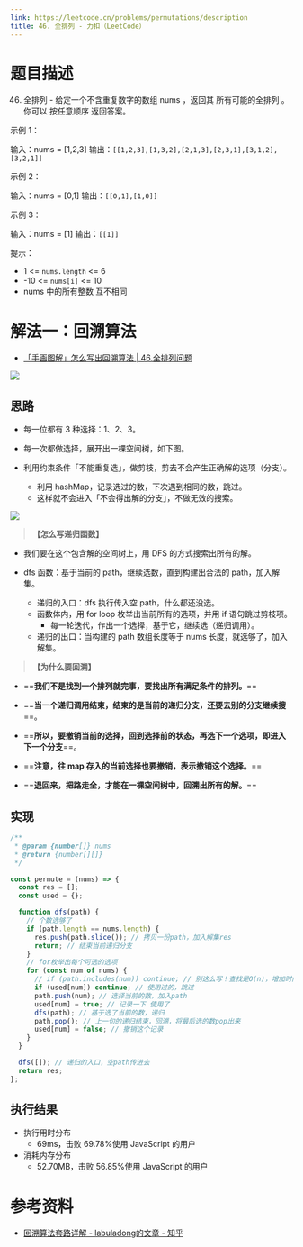 ```yaml
---
link: https://leetcode.cn/problems/permutations/description
title: 46. 全排列 - 力扣（LeetCode）
---
```


# 题目描述

46. 全排列 - 给定一个不含重复数字的数组 nums ，返回其 所有可能的全排列 。你可以 按任意顺序 返回答案。

示例 1：

输入：nums = [1,2,3]
输出：`[[1,2,3],[1,3,2],[2,1,3],[2,3,1],[3,1,2],[3,2,1]]`

示例 2：

输入：nums = [0,1]
输出：`[[0,1],[1,0]]`

示例 3：

输入：nums = [1]
输出：`[[1]]`

提示：

- 1 <= `nums.length` <= 6
- -10 <= `nums[i]` <= 10
- nums 中的所有整数 互不相同

# 解法一：回溯算法

- [「手画图解」怎么写出回溯算法 | 46.全排列问题](https://leetcode.cn/problems/permutations/solutions/247052/chou-xiang-cheng-jue-ce-shu-yi-ge-pai-lie-jiu-xian/)

![](https://pic.leetcode-cn.com/0bf18f9b86a2542d1f6aa8db6cc45475fce5aa329a07ca02a9357c2ead81eec1-image.png)

## 思路

- 每一位都有 3 种选择：1、2、3。

- 每一次都做选择，展开出一棵空间树，如下图。

- 利用约束条件「不能重复选」，做剪枝，剪去不会产生正确解的选项（分支）。
  - 利用 hashMap，记录选过的数，下次遇到相同的数，跳过。
  - 这样就不会进入「不会得出解的分支」，不做无效的搜索。

![](https://pic.leetcode-cn.com/aa061a6233fa2bd640b4e1416c12dceceb0c4b4e6f2610240740a3cb6ea1496c-%E5%BE%AE%E4%BF%A1%E6%88%AA%E5%9B%BE_20200514183911.png)

> **【怎么写递归函数】**

- 我们要在这个包含解的空间树上，用 DFS 的方式搜索出所有的解。

- dfs 函数：基于当前的 path，继续选数，直到构建出合法的 path，加入解集。
  - 递归的入口：dfs 执行传入空 path，什么都还没选。
  - 函数体内，用 for loop 枚举出当前所有的选项，并用 if 语句跳过剪枝项。
    - 每一轮迭代，作出一个选择，基于它，继续选（递归调用）。
  - 递归的出口：当构建的 path 数组长度等于 nums 长度，就选够了，加入解集。

> **【为什么要回溯】**

- ==**我们不是找到一个排列就完事，要找出所有满足条件的排列。**==
- ==**当一个递归调用结束，结束的是当前的递归分支，还要去别的分支继续搜**==。
- ==**所以，要撤销当前的选择，回到选择前的状态，再选下一个选项，即进入下一个分支**==。
- ==**注意，往 map 存入的当前选择也要撤销，表示撤销这个选择。**==

- ==**退回来，把路走全，才能在一棵空间树中，回溯出所有的解。**==

## 实现

```js
/**
 * @param {number[]} nums
 * @return {number[][]}
 */

const permute = (nums) => {
  const res = [];
  const used = {};

  function dfs(path) {
    // 个数选够了
    if (path.length == nums.length) {
      res.push(path.slice()); // 拷贝一份path，加入解集res
      return; // 结束当前递归分支
    }
    // for枚举出每个可选的选项
    for (const num of nums) {
      // if (path.includes(num)) continue; // 别这么写！查找是O(n)，增加时间复杂度
      if (used[num]) continue; // 使用过的，跳过
      path.push(num); // 选择当前的数，加入path
      used[num] = true; // 记录一下 使用了
      dfs(path); // 基于选了当前的数，递归
      path.pop(); // 上一句的递归结束，回溯，将最后选的数pop出来
      used[num] = false; // 撤销这个记录
    }
  }

  dfs([]); // 递归的入口，空path传进去
  return res;
};
```

## 执行结果

- 执行用时分布
  - 69ms，击败 69.78%使用 JavaScript 的用户
- 消耗内存分布
  - 52.70MB，击败 56.85%使用 JavaScript 的用户


# 参考资料

- [回溯算法套路详解 - labuladong的文章 - 知乎](https://zhuanlan.zhihu.com/p/93530380)
